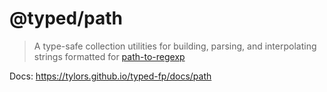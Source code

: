 # @typed/path

> A type-safe collection utilities for building, parsing, and interpolating strings formatted for [path-to-regexp](https://github.com/pillarjs/path-to-regexp)

Docs: https://tylors.github.io/typed-fp/docs/path

